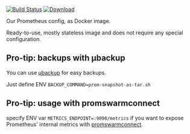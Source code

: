 [![Build Status](https://img.shields.io/travis/function61/prometheus-conf.svg?style=for-the-badge)](https://travis-ci.org/function61/prometheus-conf)
[![Download](https://img.shields.io/docker/pulls/fn61/prometheus.svg?style=for-the-badge)](https://hub.docker.com/r/fn61/prometheus/)

Our Prometheus config, as Docker image.

Ready-to-use, mostly stateless image and does not require any special configuration.


Pro-tip: backups with µbackup
-----------------------------

You can use [µbackup](https://github.com/function61/ubackup) for easy backups.

Just define ENV `BACKUP_COMMAND=prom-snapshot-as-tar.sh`


Pro-tip: usage with promswarmconnect
------------------------------------

specify ENV var `METRICS_ENDPOINT=:9090/metrics` if you want to expose Prometheus'
internal metrics with [promswarmconnect](https://github.com/function61/promswarmconnect).

